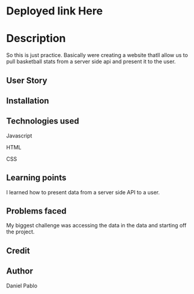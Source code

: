 # Deployed link Here

# Description

So this is just practice. Basically were creating a website thatll allow us to pull basketball stats from a server side api and present it to the user. 

## User Story

## Installation 

## Technologies used 

Javascript

HTML

CSS

## Learning points 

I learned how to present data from a server side API to a user. 

## Problems faced 

My biggest challenge was accessing the data in the data and starting off the project. 

## Credit

## Author

Daniel Pablo
